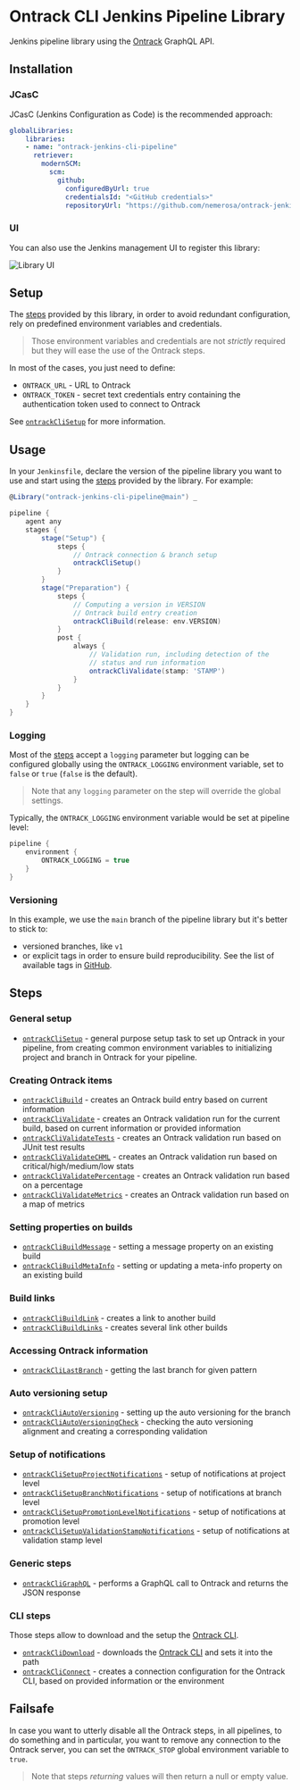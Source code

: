 # Ontrack CLI Jenkins Pipeline Library

Jenkins pipeline library using the [Ontrack](https://github.com/nemerosa/ontrack) GraphQL API.

## Installation

### JCasC

JCasC (Jenkins Configuration as Code) is the recommended approach:

```yaml
globalLibraries:
    libraries:
    - name: "ontrack-jenkins-cli-pipeline"
      retriever:
        modernSCM:
          scm:
            github:
              configuredByUrl: true
              credentialsId: "<GitHub credentials>"
              repositoryUrl: "https://github.com/nemerosa/ontrack-jenkins-cli-pipeline"
```

### UI

You can also use the Jenkins management UI to register this library:

![Library UI](docs/ontrack-jenkins-cli-pipeline-install-ui.png)

## Setup

The [steps](#steps) provided by this library, in order to avoid redundant configuration, rely on predefined environment variables and credentials.

> Those environment variables and credentials are not _strictly_ required but they will ease the use of the Ontrack steps.

In most of the cases, you just need to define:

* `ONTRACK_URL` - URL to Ontrack
* `ONTRACK_TOKEN` - secret text credentials entry containing the authentication token used to connect to Ontrack

See [`ontrackCliSetup`](vars/ontrackCliSetup.md) for more information.

## Usage

In your `Jenkinsfile`, declare the version of the pipeline library you want to use and start using the [steps](#steps) provided by the library. For example:

```groovy
@Library("ontrack-jenkins-cli-pipeline@main") _

pipeline {
    agent any
    stages {
        stage("Setup") {
            steps {
                // Ontrack connection & branch setup
                ontrackCliSetup()
            }
        }
        stage("Preparation") {
            steps {
                // Computing a version in VERSION
                // Ontrack build entry creation
                ontrackCliBuild(release: env.VERSION)
            }
            post {
                always {
                    // Validation run, including detection of the 
                    // status and run information
                    ontrackCliValidate(stamp: 'STAMP')
                }
            }
        }
    }
}
```

### Logging

Most of the [steps](#steps) accept a `logging` parameter but logging can be configured globally using the `ONTRACK_LOGGING` environment variable, set to `false` or `true` (`false` is the default).

> Note that any `logging` parameter on the step will override the global settings.

Typically, the `ONTRACK_LOGGING` environment variable would be set at pipeline level:

```groovy
pipeline {
    environment {
        ONTRACK_LOGGING = true
    }
}
```

### Versioning

In this example, we use the `main` branch of the pipeline library but it's better to stick to:

* versioned branches, like `v1`
* or explicit tags in order to ensure build reproducibility. See the list of available tags in [GitHub](https://github.com/nemerosa/ontrack-jenkins-cli-pipeline/tags).

## Steps

### General setup

* [`ontrackCliSetup`](vars/ontrackCliSetup.md) - general purpose setup task to set up Ontrack in your pipeline, from creating common environment variables to initializing project and branch in Ontrack for your pipeline.

### Creating Ontrack items

* [`ontrackCliBuild`](vars/ontrackCliBuild.md) - creates an Ontrack build entry based on current information
* [`ontrackCliValidate`](vars/ontrackCliValidate.md) - creates an Ontrack validation run for the current build, based on current information or provided information
* [`ontrackCliValidateTests`](vars/ontrackCliValidateTests.md) - creates an Ontrack validation run based on JUnit test results
* [`ontrackCliValidateCHML`](vars/ontrackCliValidateCHML.md) - creates an Ontrack validation run based on critical/high/medium/low stats
* [`ontrackCliValidatePercentage`](vars/ontrackCliValidatePercentage.md) - creates an Ontrack validation run based on a percentage
* [`ontrackCliValidateMetrics`](vars/ontrackCliValidateMetrics.md) - creates an Ontrack validation run based on a map of metrics

### Setting properties on builds

* [`ontrackCliBuildMessage`](vars/ontrackCliBuildMessage.md) - setting a message property on an existing build
* [`ontrackCliBuildMetaInfo`](vars/ontrackCliBuildMetaInfo.md) - setting or updating a meta-info property on an existing build

### Build links

* [`ontrackCliBuildLink`](vars/ontrackCliBuildLink.md) - creates a link to another build
* [`ontrackCliBuildLinks`](vars/ontrackCliBuildLinks.md) - creates several link other builds

### Accessing Ontrack information

* [`ontrackCliLastBranch`](vars/ontrackCliLastBranch.md) - getting the last branch for given pattern

### Auto versioning setup

* [`ontrackCliAutoVersioning`](vars/ontrackCliAutoVersioning.md) - setting up the auto versioning for the branch
* [`ontrackCliAutoVersioningCheck`](vars/ontrackCliAutoVersioningCheck.md) - checking the auto versioning alignment and creating a corresponding validation

### Setup of notifications

* [`ontrackCliSetupProjectNotifications`](vars/ontrackCliSetupProjectNotifications.md) - setup of notifications at project level
* [`ontrackCliSetupBranchNotifications`](vars/ontrackCliSetupBranchNotifications.md) - setup of notifications at branch level
* [`ontrackCliSetupPromotionLevelNotifications`](vars/ontrackCliSetupPromotionLevelNotifications.md) - setup of notifications at promotion level
* [`ontrackCliSetupValidationStampNotifications`](vars/ontrackCliSetupValidationStampNotifications.md) - setup of notifications at validation stamp level

### Generic steps

* [`ontrackCliGraphQL`](vars/ontrackCliGraphQL.md) - performs a GraphQL call to Ontrack and returns the JSON response

### CLI steps

Those steps allow to download and the setup the [Ontrack CLI](https://github.com/nemerosa/ontrack-cli).

* [`ontrackCliDownload`](vars/ontrackCliDownload.md) - downloads the [Ontrack CLI](https://github.com/nemerosa/ontrack-cli) and sets it into the path
* [`ontrackCliConnect`](vars/ontrackCliConnect.md) - creates a connection configuration for the Ontrack CLI, based on provided information or the environment

## Failsafe

In case you want to utterly disable all the Ontrack steps, in all pipelines, to do something and in particular,
you want to remove any connection to the Ontrack server, you can set the `ONTRACK_STOP` global environment
variable to `true`.

> Note that steps _returning_ values will then return a null or empty value.
